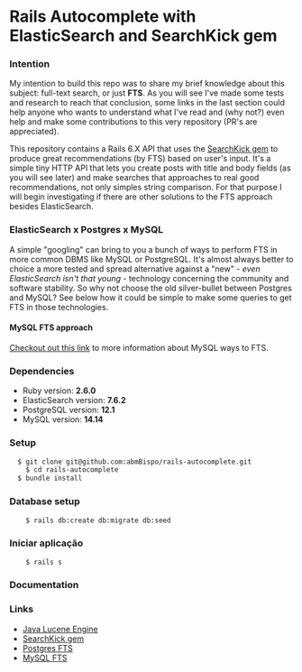 # Rails Autocomplete with ElasticSearch and SearchKick gem

### Intention
My intention to build this repo was to share my brief knowledge about this subject: full-text search, or just **FTS**. As you will see I've made some tests and research to reach that conclusion, some links in the last section could help anyone who wants to understand what I've read and (why not?) even help and make some contributions to this very repository (PR's are appreciated).

This repository contains a Rails 6.X API that uses the [SearchKick gem](https://github.com/ankane/searchkick) to produce great recommendations (by FTS) based on user's input. It's a simple tiny HTTP API that lets you create posts with title and body fields (as you will see later) and make searches that approaches to real good recommendations, not only simples string comparison. For that purpose I will begin investigating if there are other solutions to the FTS approach besides ElasticSearch.

### ElasticSearch x Postgres x MySQL
A simple "googling" can bring to you a bunch of ways to perform FTS in more common DBMS like MySQL or PostgreSQL. It's almost always better to choice a more tested and spread alternative against a "new" - *even ElasticSearch isn't that young* - technology concerning the community and software stability. So why not choose the old silver-bullet between Postgres and MySQL? See below how it could be simple to make some queries to get FTS in those technologies.

#### MySQL FTS approach

[Checkout out this link](https://www.w3resource.com/mysql/mysql-full-text-search-functions.php) to more information about MySQL ways to FTS.

### Dependencies
* Ruby version: **2.6.0**
* ElasticSearch version: **7.6.2**
* PostgreSQL version: **12.1**
* MySQL version: **14.14**

### Setup
``` bash
  $ git clone git@github.com:abmBispo/rails-autocomplete.git
	$ cd rails-autocomplete
  $ bundle install
```

### Database setup
``` bash
	$ rails db:create db:migrate db:seed
```

### Iniciar aplicação
```bash
	$ rails s
```
### Documentation
### Links
* [Java Lucene Engine](https://www.tutorialspoint.com/lucene/lucene_standardanalyzer.htm)
* [SearchKick gem](https://github.com/ankane/searchkick)
* [Postgres FTS](https://www.postgresql.org/docs/10/functions-textsearch.html)
* [MySQL FTS](https://www.w3resource.com/mysql/mysql-full-text-search-functions.php)
